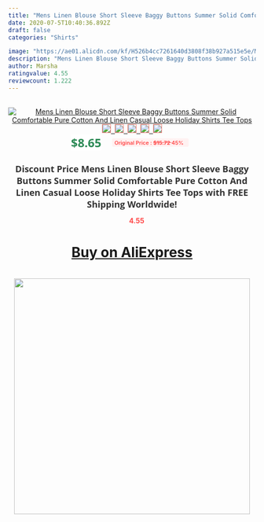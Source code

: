 ```yaml
---
title: "Mens Linen Blouse Short Sleeve Baggy Buttons Summer Solid Comfortable Pure Cotton And Linen Casual Loose Holiday Shirts Tee Tops"
date: 2020-07-5T10:40:36.892Z
draft: false
categories: "Shirts"

image: "https://ae01.alicdn.com/kf/H526b4cc7261640d3808f38b927a515e5e/Mens-Linen-Blouse-Short-Sleeve-Baggy-Buttons-Summer-Solid-Comfortable-Pure-Cotton-And-Linen-Casual-Loose.jpg"
description: "Mens Linen Blouse Short Sleeve Baggy Buttons Summer Solid Comfortable Pure Cotton And Linen Casual Loose Holiday Shirts Tee Tops"
author: Marsha
ratingvalue: 4.55
reviewcount: 1.222
---
```

<br>
<div style="text-align: center;">
<a href="https://s.click.aliexpress.com/e/_A8c2lr" target="_blank" rel="nofollow noopener noreferrer"><img alt="Mens Linen Blouse Short Sleeve Baggy Buttons Summer Solid Comfortable Pure Cotton And Linen Casual Loose Holiday Shirts Tee Tops" class="magnifier-image" src="https://ae01.alicdn.com/kf/H526b4cc7261640d3808f38b927a515e5e/Mens-Linen-Blouse-Short-Sleeve-Baggy-Buttons-Summer-Solid-Comfortable-Pure-Cotton-And-Linen-Casual-Loose.jpg_640x640.jpg">
<br>
<img style="border:1px solid salmon" src="https://ae01.alicdn.com/kf/H526b4cc7261640d3808f38b927a515e5e/Mens-Linen-Blouse-Short-Sleeve-Baggy-Buttons-Summer-Solid-Comfortable-Pure-Cotton-And-Linen-Casual-Loose.jpg_120x120.jpg">&nbsp;&nbsp;<img style="border:1px solid salmon" src="https://ae01.alicdn.com/kf/H31d697df4f27422c985d16f62e2e2b32M/Mens-Linen-Blouse-Short-Sleeve-Baggy-Buttons-Summer-Solid-Comfortable-Pure-Cotton-And-Linen-Casual-Loose.jpg_120x120.jpg">&nbsp;&nbsp;<img style="border:1px solid salmon" src="https://ae01.alicdn.com/kf/H1e6fb4b394a54c26b2a96dde4ea2d578M/Mens-Linen-Blouse-Short-Sleeve-Baggy-Buttons-Summer-Solid-Comfortable-Pure-Cotton-And-Linen-Casual-Loose.jpg_120x120.jpg">&nbsp;&nbsp;<img style="border:1px solid salmon" src="https://ae01.alicdn.com/kf/H2d8a375a3745468193fe27e6e8f252aaY/Mens-Linen-Blouse-Short-Sleeve-Baggy-Buttons-Summer-Solid-Comfortable-Pure-Cotton-And-Linen-Casual-Loose.jpg_120x120.jpg">&nbsp;&nbsp;<img style="border:1px solid salmon" src="https://ae01.alicdn.com/kf/H58ffc9b0d33b4b88bb0891a3f6471191y/Mens-Linen-Blouse-Short-Sleeve-Baggy-Buttons-Summer-Solid-Comfortable-Pure-Cotton-And-Linen-Casual-Loose.jpg_120x120.jpg"></a></div><br0>
<div style="text-align: center;"><span style="background-color: white; border: 0px; box-sizing: border-box; color: seagreen; display: inline-block; font-family: &quot;open sans&quot; , &quot;arial&quot; , &quot;helvetica&quot; , sans-serif , &quot;heiti&quot;; font-size: 24px; font-stretch: inherit; font-weight: 700; line-height: inherit; margin: 0px 10px 0px 0px; padding: 0px; vertical-align: middle;">$8.65 </span>
<span style="background: rgb(255 , 241 , 241); border-radius: 3px; border: 0px; box-sizing: border-box; color: #ff4747; display: inline-block; font-family: inherit; font-size: 12px; font-stretch: inherit; font-style: inherit; font-variant: inherit; font-weight: 600; line-height: inherit; margin: 0px; padding: 2px 5px; transform: scale(0.9); vertical-align: middle;">Original Price : <b style="text-decoration: line-through;">$15.72 </b> 45%&nbsp;&nbsp;</span></div>
<h1 style="color: #333333; display: inline-block; font-family: &quot;open sans&quot; , &quot;arial&quot; , &quot;helvetica&quot; , sans-serif , &quot;heiti&quot;; font-size: 18px; font-stretch: inherit; font-weight: 700; text-align: center;">Discount Price Mens Linen Blouse Short Sleeve Baggy Buttons Summer Solid Comfortable Pure Cotton And Linen Casual Loose Holiday Shirts Tee Tops with FREE Shipping Worldwide!</h1>
<div style="color: #ff4747; text-align: center;">
<img src="https://4.bp.blogspot.com/-M0ZcTcb-5uY/XleCXlxnR4I/AAAAAAAAAEc/OrjgMkXV1oMQFaCRZj5HQwOCBcu3w1FegCPcBGAYYCw/s1600/star.png" style="height: 15px;">&nbsp;<b>4.55</b></div>
<div class="button_cont" align="center"><a class="buynow_a" href="https://s.click.aliexpress.com/e/_A8c2lr" target="_blank" rel="nofollow noopener noreferrer"><H1>Buy on AliExpress</H1></a></div><br>
<div class="separator" style="clear: both; text-align: center;">
<img src="https://lh3.googleusercontent.com/-pTy5HemUv9M/XlePHvY0dAI/AAAAAAAAAE4/0nX5iRUoIWY8eMW9Dpxeirr157OZliDIgCLcBGAsYHQ/s1600/badge.gif" width="480">
</div>
